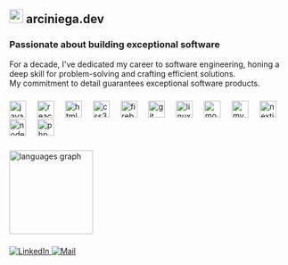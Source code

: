 <h2 align="left"><span> <img height="25" src="https://arciniega.dev/arc_favicon.png"  /></span> arciniega.dev</h2>

### Passionate about building exceptional software
For a decade, I've dedicated my career to software engineering, honing a deep skill for problem-solving and crafting efficient solutions. 
</br>My commitment to detail guarantees exceptional software products.

###

<div align="left">
  <img src="https://cdn.jsdelivr.net/gh/devicons/devicon/icons/javascript/javascript-original.svg" height="30" alt="javascript logo"  />
  <img width="12" />
  <img src="https://cdn.jsdelivr.net/gh/devicons/devicon/icons/react/react-original.svg" height="30" alt="react logo"  />
  <img width="12" />
  <img src="https://cdn.jsdelivr.net/gh/devicons/devicon/icons/html5/html5-original.svg" height="30" alt="html5 logo"  />
  <img width="12" />
  <img src="https://cdn.jsdelivr.net/gh/devicons/devicon/icons/css3/css3-original.svg" height="30" alt="css3 logo"  />
  <img width="12" />
  <img src="https://skillicons.dev/icons?i=firebase" height="30" alt="firebase logo"  />
  <img width="12" />
  <img src="https://skillicons.dev/icons?i=git" height="30" alt="git logo"  />
  <img width="12" />
  <img src="https://cdn.jsdelivr.net/gh/devicons/devicon/icons/linux/linux-original.svg" height="30" alt="linux logo"  />
  <img width="12" />
  <img src="https://skillicons.dev/icons?i=mongodb" height="30" alt="mongodb logo"  />
  <img width="12" />
  <img src="https://cdn.jsdelivr.net/gh/devicons/devicon/icons/mysql/mysql-original.svg" height="30" alt="mysql logo"  />
  <img width="12" />
  <img src="https://skillicons.dev/icons?i=nextjs" height="30" alt="nextjs logo"  />
  <img width="12" />
  <img src="https://skillicons.dev/icons?i=nodejs" height="30" alt="nodejs logo"  />
  <img width="12" />
  <img src="https://skillicons.dev/icons?i=php" height="30" alt="php logo"  />
</div>

###

<div align="left">
  <img src="https://github-readme-stats.vercel.app/api/top-langs?username=chubuntuarc&locale=en&hide_title=true&layout=compact&card_width=320&langs_count=5&theme=vue-dark&hide_border=true" height="150" alt="languages graph"  />
</div>

###

<div>
  <a href="[https://www.linkedin.com/in/YOUR_LINKEDIN_USERNAME](https://in.linkedin.com/in/jesusarciniega)" target="_blank">
    <img src="https://img.shields.io/badge/LinkedIn-0077B5?style=for-the-badge&logo=linkedin&logoColor=white" alt="LinkedIn" />
  </a>
  <a href="mailto:jesus@arciniega.dev" target="_blank">
    <img src="https://img.shields.io/badge/Gmail-D14836?style=for-the-badge&logo=gmail&logoColor=white" alt="Mail" />
  </a>
</div>
